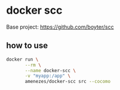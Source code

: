 # docker scc

Base project: https://github.com/boyter/scc

## how to use

````bash
docker run \
       --rm \
       --name docker-scc \
       -v "myapp:/app" \
       amenezes/docker-scc src --cocomo
````
